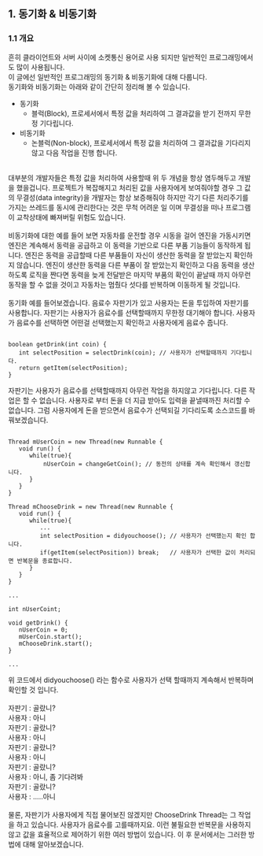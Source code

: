 ## 1. 동기화 & 비동기화
### 1.1 개요
흔히 클라이언트와 서버 사이에 소켓통신 용어로 사용 되지만 일반적인 프로그래밍에서도 많이 사용됩니다.<br>
이 글에선 일반적인 프로그래밍의 동기화 & 비동기화에 대해 다룹니다. <br>
동기화와 비동기화는 아래와 같이 간단히 정리해 볼 수 있습니다. <br>
* 동기화
  * 블럭(Block), 프로세서에서 특정 값을 처리하여 그 결과값을 받기 전까지 무한정 기다립니다. 
* 비동기화
  * 논블럭(Non-block), 프로세서에서 특정 값을 처리하여 그 결과값을 기다리지 않고 다음 작업을 진행 합니다.
<br>
대부분의 개발자들은 특정 값을 처리하여 사용할때 위 두 개념을 항상 염두해두고 개발을 했을겁니다. 프로젝트가 복잡해지고 처리된 값을 사용자에게 보여줘야할 경우 그 값의 무결성(data integrity)을 개발자는 항상 보증해줘야 하지만 각기 다른 처리주기를 가지는 쓰레드를 동시에 관리한다는 것은 무척 어려운 일 이며 무결성을 떠나 프로그램이 교착상태에 빠져버릴 위험도 있습니다.
<br><br>
비동기화에 대한 예를 들어 보면 자동차를 운전할 경우 시동을 걸어 엔진을 가동시키면 엔진은 계속해서 동력을 공급하고 이 동력을 기반으로 다른 부품 기능들이 동작하게 됩니다. 엔진은 동력을 공급할때 다른 부품들이 자신이 생산한 동력을 잘 받았는지 확인하지 않습니다. 엔진이 생산한 동력을 다른 부품이 잘 받았는지 확인하고 다음 동력을 생산하도록 로직을 짠다면 동력을 늦게 전달받은 마지막 부품의 확인이 끝날때 까지 아무런 동작을 할 수 없을 것이고 자동차는 멈췄다 섯다를 반복하며 이동하게 될 것입니다.  
<br><br>
동기화 예를 들어보겠습니다. 음료수 자판기가 있고 사용자는 돈을 투입하여 자판기를 사용합니다. 자판기는 사용자가 음료수를 선택할때까지 무한정 대기해야 합니다. 사용자가 음료수를 선택하면 어떤걸 선택했는지 확인하고 사용자에게 음료수 줍니다.

<pre><code>
boolean getDrink(int coin) {
   int selectPosition = selectDrink(coin); // 사용자가 선택할때까지 기다립니다.
   return getItem(selectPosition);
}
</pre></code>

자판기는 사용자가 음료수를 선택할때까지 아무런 작업을 하지않고 기다립니다. 다른 작업은 할 수 없습니다. 사용자로 부터 돈을 더 지급 받아도 입력을 끝낼때까진 처리할 수 없습니다. 그럼 사용자에게 돈을 받으면서 음료수가 선택되길 기다리도록 소스코드를 바꿔보겠습니다. 

<pre><code>
Thread mUserCoin = new Thread(new Runnable {
   void run() {
      while(true){
          nUserCoin = changeGetCoin(); // 동전의 상태를 계속 확인해서 갱신합니다.
      }
   }
}

Thread mChooseDrink = new Thread(new Runnable {
   void run() {
      while(true){
         ...
         int selectPosition = didyouchoose(); // 사용자가 선택했는지 확인 합니다.
         if(getItem(selectPosition)) break;   // 사용자가 선택한 값이 처리되면 반복문을 종료합니다.
      }
   }
}

...

int nUserCoint;

void getDrink() {
   nUserCoin = 0;
   mUserCoin.start();
   mChooseDrink.start();
}

...
</pre></code>

위 코드에서 didyouchoose() 라는 함수로 사용자가 선택 할때까지 계속해서 반복하며 확인할 것 입니다. <br>
<br>
자판기 : 골랐니?<br>
사용자 : 아니<br>
자판기 : 골랐니?<br>
사용자 : 아니<br>
자판기 : 골랐니?<br>
사용자 : 아니<br>
자판기 : 골랐니?<br>
사용자 : 아니, 좀 기다려봐<br>
자판기 : 골랐니?<br>
사용자 : .....아니<br>
<br>
물론, 자판기가 사용자에게 직접 물어보진 않겠지만 ChooseDrink Thread는 그 작업을 하고 있습니다. 사용자가 음료수를 고를때까지요. 이런 불필요한 반복문을 사용하지 않고 값을 효율적으로 제어하기 위한 여러 방법이 있습니다. 이 후 문서에서는 그러한 방법에 대해 알아보겠습니다.<br>
